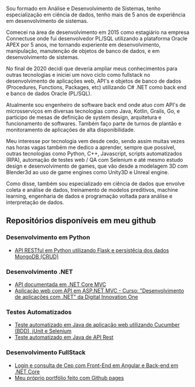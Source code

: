 <p class="content-text">Sou formado em Análise e Desenvolvimento de Sistemas, tenho especialização em ciência de dados, tenho mais de 5 anos de experiência em desenvolvimento de sistemas.</p>

<p class="content-text">Comecei na área de desenvolvimento em 2015 como estagiário na empresa Connectuse onde fui desenvolvedor PL/SQL utilizando a plataforma Oracle APEX por 5 anos, me tornando experiente em desenvolvimento, manipulação, manutenção de objetos de banco de dados, e em desenvolvimento de sistemas.</p>

<p class="content-text">No final de 2020 decidi que deveria ampliar meus conhecimentos para outras tecnologias e iniciei um novo ciclo como fullstack no desenvolvimento de aplicações web, API's e objetos de banco de dados (Procedures, Functions, Packages, etc) utilizando C# .NET como back end e banco de dados Oracle (PL/SQL).</p>

<p class="content-text">Atualmente sou engenheiro de software back end onde atuo com API's de microsserviços em diversas tecnologias como Java, Kotlin, Grails, Go, e participo de mesas de definição de system design, arquitetura e funcionamento de softwares. Também faço parte de turnos de plantão e monitoramento de aplicações de alta disponibilidade.</p>

<p class="content-text">Meu interesse por tecnologia vem desde cedo, sendo assim muitas vezes nas horas vagas também me dedico a aprender, sempre que possível, outras tecnologias como Python, C++, Javascript, scripts automatizados (RPA), automação de testes web / QA com Selenium e até mesmo estudo design e desenvolvimento de games, que vão desde a modelagem 3D com Blender3d ao uso de game engines como Unity3D e Unreal engine.</p>

<p class="content-text">Como disse, também sou especializado em ciência de dados que envolve coleta e análise de dados, treinamento de modelos preditivos, machine learning, engenharia de dados e programação voltada para análise e interpretação de dados.</p>

## Repositórios disponíveis em meu github

### Desenvolvimento em Python
* [API RESTful em Python utilizando Flask e persistêcia dos dados MongoDB (CRUD)](https://gustavo-candido-silva.github.io/Python-RESTful-API-using-Flask-and-MongoDB/)
    
### Desenvolvimento .NET
* [API documentada em .NET Core MVC](https://github.com/gustavo-candido-silva/API-documentada-em-.NET-Core-MVC)
* [Aplicação web com API em ASP.NET MVC - Curso: "Desenvolvimento de aplicações com .NET" da Digital Innovation One](https://gustavo-candido-silva.github.io/Exemplo-ASP.NET-MVC-em-C---Web-API-s-e-Testes/)
    
### Testes Automatizados
* [Teste automatizado em Java de aplicação web utilizando Cucumber (BDD), jUnit e Selenium](https://github.com/gustavo-candido-silva/INM-PHPTRAVEL-WEB)
* [Teste automatizado em Java de API Rest](https://github.com/gustavo-candido-silva/INM-REQRES-API)

### Desenvolvimento FullStack
* [Login e consulta de Cep com Front-End em Angular e Back-end em .NET Core](https://gustavo-candido-silva.github.io/ConsultaCep-Angular-e-.NET-Core/)
* [Meu próprio portfólio feito com Github pages](https://github.com/gustavo-candido-silva/Portfolio)

